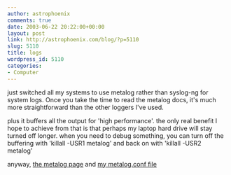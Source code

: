 ```yaml
---
author: astrophoenix
comments: true
date: 2003-06-22 20:22:00+00:00
layout: post
link: http://astrophoenix.com/blog/?p=5110
slug: 5110
title: logs
wordpress_id: 5110
categories:
- Computer
---
```


just switched all my systems to use metalog rather than syslog-ng for system logs. Once you take the time to read the metalog docs, it's much more straightforward than the other loggers I've used. 

 plus it buffers all the output for 'high performance'. the only real benefit I hope to achieve from that is that perhaps my laptop hard drive will stay turned off longer. when you need to debug something, you can turn off the buffering with 'killall -USR1 metalog' and back on with 'killall -USR2 metalog'

 anyway, [the metalog page](http://metalog.sourceforge.net/) and [my metalog.conf file](http://www.desertsol.com/~kevin/ppc/metalog.conf)
